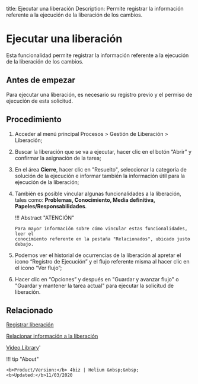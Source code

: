 title:  Ejecutar una liberación 
Description: Permite registrar la información referente a la ejecución de la liberación de los cambios.
# Ejecutar una liberación

Esta funcionalidad permite registrar la información referente a la ejecución de la liberación de los cambios.

Antes de empezar
----------------

Para ejecutar una liberación, es necesario su registro previo y el 
permiso de ejecución de esta solicitud.

Procedimiento
-------------

1.  Acceder al menú principal Procesos \> Gestión de Liberación \> Liberación;

2.  Buscar la liberación que se va a ejecutar, hacer clic en el 
    botón “Abrir” y confirmar la asignación de la tarea;

3.  En el área **Cierre**, hacer clic en "Resuelto", seleccionar la categoría de 
    solución de la ejecución e informar también la información útil para la 
    ejecución de la liberación;

4.  También es posible vincular algunas funcionalidades a la liberación, tales
    como: **Problemas, Conocimiento, Media definitiva, 
    Papeles/Responsabilidades**.

    !!! Abstract "ATENCIÓN"

        Para mayor información sobre cómo vincular estas funcionalidades, leer el
        conocimiento referente en la pestaña "Relacionados", ubicado justo debajo.

5.  Podemos ver el historial de ocurrencias de la liberación al apretar el
    icono “Registro de Ejecución” y el flujo referente misma al hacer clic en el
    icono “Ver flujo”;

6.  Hacer clic en “Opciones” y después en "Guardar y avanzar flujo" o "Guardar y
    mantener la tarea actual" para ejecutar la solicitud de liberación.


Relacionado
---------------

[Registrar liberación](/es-es/4biz-helium/processes/release/use/register-release-request.html)

[Relacionar información a la liberación](/es-es/4biz-helium/processes/release/use/relate-information-to-release.html)

<i class='fa fa-youtube-play  fa-2x' style='color:#97ce17;vertical-align: middle;'> </i> [Video Library](https://www.youtube.com/playlist?list=PLB5qK2uzf2RPdiRF4nIuCkAvXedNFV-af)'

!!! tip "About"

    <b>Product/Version:</b> 4biz | Helium &nbsp;&nbsp;
    <b>Updated:</b>11/03/2020
